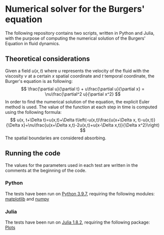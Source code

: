 <h1>
    Numerical solver for the Burgers' equation
</h1>

The following repository contains two scripts, written in Python and Julia, with the purpose of computing the numerical solution of the Burgers' Equation in fluid dynamics. 

<h2>
    Theoretical considerations
</h2>

Given a field $u(x,t)$ where $u$ represents the velocity of the fluid with the viscosity $\nu$ at a certain $x$ spatial coordinate and $t$ temporal coordinate, the Burger's equation is as following:
$$ \frac{\partial u}{\partial t} + u\frac{\partial u}{\partial x} = \nu\frac{\partial^2 u}{\partial x^2} $$
In order to find the numerical solution of the equation, the explicit Euler method is used. The value of the function at each step in time is computed using the following formula:
$$ u(x, t+\Delta t)=u(x,t)+\Delta t\left(-u(x,t)\frac{u(x+\Delta x, t)-u(x,t)}{\Delta x}+\nu\frac{u(x+\Delta x,t)-2u(x,t)+u(x-\Delta x,t)}{\Delta x^2}\right) $$
The spatial boundaries are considered absorbing.

<h2>
    Running the code
</h2>

The values for the parameters used in each test are written in the comments at the beginning of the code.

<h3>
    Python
</h3>

The tests have been run on [Python 3.9.7](https://www.python.org/downloads/release/python-397/), requiring the following modules: [matplotlib](https://matplotlib.org/) and [numpy](https://numpy.org/)

<h3>
    Julia
</h3>

The tests have been run on [Julia 1.8.2](https://julialang.org/downloads/), requiring the following package: [Plots](https://docs.juliaplots.org/stable/)
